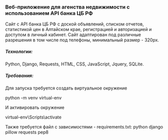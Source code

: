 ### Веб-приложение для агенства недвижимости с использованием API банка ЦБ РФ

Сайт с API банка ЦБ РФ с доской объявлений, списком отчетов, статистикой цен в Алтайском крае, регистрацией и авторизацией и доступом в личный кабинет. Сайт адаптирован под различные разрешения в том числе под телефоны, минимальный размер - 320px.

##### Технологии:
Python, Django, Requests, HTML, CSS, JavaScript, Jquery, SQLite.

##### Требования:
Для запуска требуется создать виртуальное окружение

python -m venv virtual-env

И активировать окружение

virtual-env\Scripts\activate

Также требуется файл с зависимостями - requirements.txt: python django pillow requests pep8
